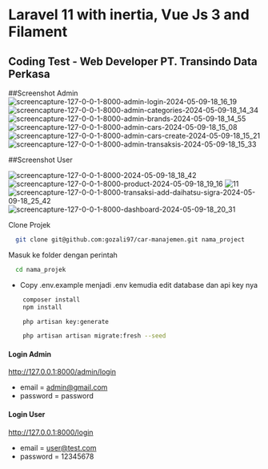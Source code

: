 # Laravel 11 with inertia, Vue Js 3 and Filament

## Coding Test - Web Developer PT. Transindo Data Perkasa

##Screenshot Admin
![screencapture-127-0-0-1-8000-admin-login-2024-05-09-18_16_19](https://github.com/gozali97/car-manajemen/assets/58220137/71106b1f-13a9-4e47-9d0b-9d733878d30d)
![screencapture-127-0-0-1-8000-admin-categories-2024-05-09-18_14_34](https://github.com/gozali97/car-manajemen/assets/58220137/273ef4aa-79fb-4be3-9844-692a4af83828)
![screencapture-127-0-0-1-8000-admin-brands-2024-05-09-18_14_55](https://github.com/gozali97/car-manajemen/assets/58220137/c35c550c-d94b-4683-87f8-2285172e3933)
![screencapture-127-0-0-1-8000-admin-cars-2024-05-09-18_15_08](https://github.com/gozali97/car-manajemen/assets/58220137/f86e02ce-257a-42b9-bfdc-9b9b1eef9f62)
![screencapture-127-0-0-1-8000-admin-cars-create-2024-05-09-18_15_21](https://github.com/gozali97/car-manajemen/assets/58220137/62801e19-9ee1-4cff-9b5c-3648e44acb3e)
![screencapture-127-0-0-1-8000-admin-transaksis-2024-05-09-18_15_33](https://github.com/gozali97/car-manajemen/assets/58220137/791c9613-0495-43cc-8d4a-5eec0ff5474b)


##Screenshot User

![screencapture-127-0-0-1-8000-2024-05-09-18_18_42](https://github.com/gozali97/car-manajemen/assets/58220137/642eb050-2901-4aea-a16f-0a53cbbf49ac)
![screencapture-127-0-0-1-8000-product-2024-05-09-18_19_16](https://github.com/gozali97/car-manajemen/assets/58220137/9a87ce54-64fe-4c49-8dd5-1bffe40a88f1)
![11](https://github.com/gozali97/car-manajemen/assets/58220137/739194f7-2e9d-4124-aaa9-6f3493cf3bff)
![screencapture-127-0-0-1-8000-transaksi-add-daihatsu-sigra-2024-05-09-18_25_42](https://github.com/gozali97/car-manajemen/assets/58220137/6843a5bb-9bb3-4643-8310-061bc114126a)
![screencapture-127-0-0-1-8000-dashboard-2024-05-09-18_20_31](https://github.com/gozali97/car-manajemen/assets/58220137/a4f10e66-afed-43fd-9382-c47d1c215241)

Clone Projek

```bash
  git clone git@github.com:gozali97/car-manajemen.git nama_project
```

Masuk ke folder dengan perintah

```bash
  cd nama_projek
```

-   Copy .env.example menjadi .env kemudia edit database dan api key nya

```bash
    composer install
    npm install
```

```bash
    php artisan key:generate
```

```bash
    php artisan artisan migrate:fresh --seed
```


#### Login Admin
http://127.0.0.1:8000/admin/login

-   email = admin@gmail.com
-   password = password


#### Login User
http://127.0.0.1:8000/login

-   email = user@test.com
-   password = 12345678
